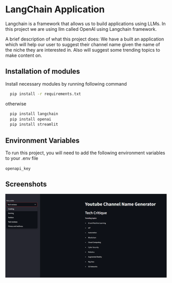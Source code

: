 # LangChain Application

Langchain is a framework that allows us to build applications using LLMs.
In this project we are using llm called OpenAI using Langchain framework.

A brief description of what this project does: 
We have a built an application which will help our user to suggest their channel name given the name of the niche they are interested in. Also will suggest some trending topics to make content on.

## Installation of modules

Install necessary modules by running following command

```bash
  pip install -r requirements.txt
```
otherwise

```bash
  pip install langchain
  pip install openai
  pip install streamlit
```

## Environment Variables

To run this project, you will need to add the following environment variables to your .env file

`openapi_key`

## Screenshots

![Alt text](image.png)

